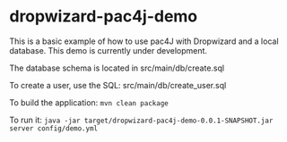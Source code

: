 # dropwizard-pac4j-demo

This is a basic example of how to use pac4J with Dropwizard and a local database. This demo is currently under development.

The database schema is located in src/main/db/create.sql

To create a user, use the SQL: src/main/db/create_user.sql

To build the application: `mvn clean package`

To run it: `java -jar target/dropwizard-pac4j-demo-0.0.1-SNAPSHOT.jar server config/demo.yml`

